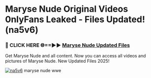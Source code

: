 # Maryse Nude Original Videos 0nlyFans Leaked - Files Updated! (na5v6)

<h3>🔴 CLICK HERE 🌐==►► <a href="https://tinyurl.com/52m3yx9h" rel="nofollow">Maryse Nude Updated Files</a></h3>

Get Maryse Nude and all content. Now you can access all videos and pictures of Maryse Nude. New Updated Files 2025!

[![na5v6](https://i.imgur.com/TnHtlc8.gif)](https://tinyurl.com/52m3yx9h)
maryse nude wwe